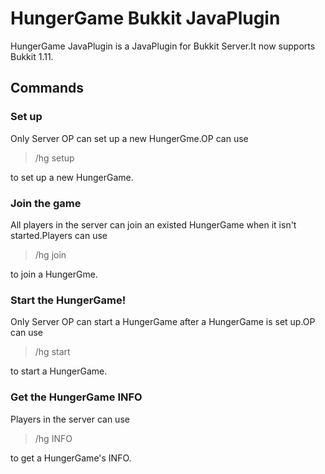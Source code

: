 # HungerGame Bukkit JavaPlugin

HungerGame JavaPlugin is a JavaPlugin for Bukkit Server.It now supports Bukkit 1.11.

## Commands

### Set up

Only Server OP can set up a new HungerGme.OP can use 

> /hg setup <gamename>

to set up a new HungerGame.

### Join the game

All players in the server can join an existed HungerGame when it isn't started.Players can use

> /hg join <gamename>

to join a HungerGme.

### Start the HungerGame!

Only Server OP can start a HungerGame after a HungerGame is set up.OP can use

> /hg start <gamename>

to start a HungerGame.

### Get the HungerGame INFO

Players in the server can use

> /hg INFO <gamename>

to get a HungerGame's INFO.

